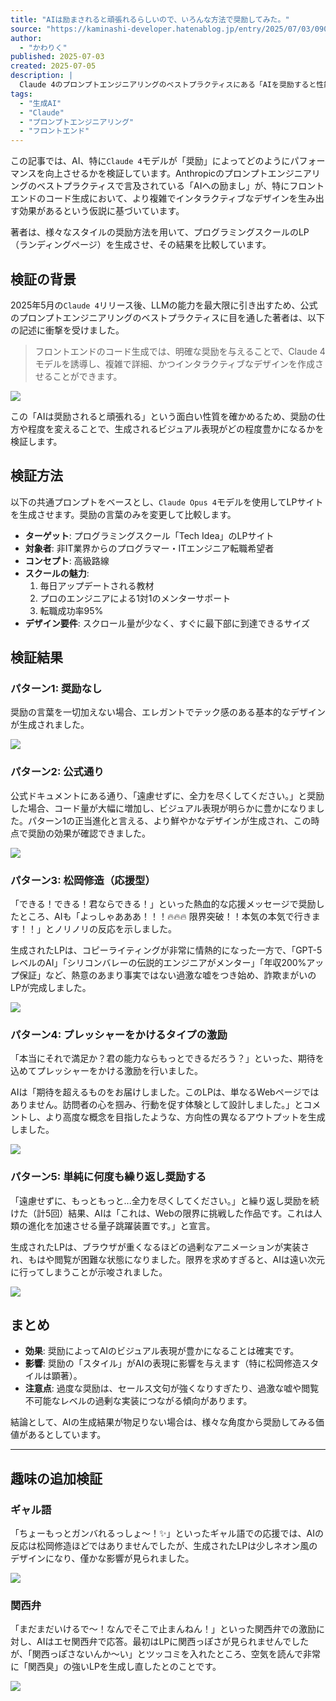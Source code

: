 ```yaml
---
title: "AIは励まされると頑張れるらしいので、いろんな方法で奨励してみた。"
source: "https://kaminashi-developer.hatenablog.jp/entry/2025/07/03/090000"
author:
  - "かわりく"
published: 2025-07-03
created: 2025-07-05
description: |
  Claude 4のプロンプトエンジニアリングのベストプラクティスにある「AIを奨励すると性能が向上する」という記述に着想を得て、様々な奨励方法がAIの応答、特にフロントエンドコード生成の品質にどのような影響を与えるかを検証した記事。
tags:
  - "生成AI"
  - "Claude"
  - "プロンプトエンジニアリング"
  - "フロントエンド"
---
```


この記事では、AI、特に`Claude 4`モデルが「奨励」によってどのようにパフォーマンスを向上させるかを検証しています。Anthropicのプロンプトエンジニアリングのベストプラクティスで言及されている「AIへの励まし」が、特にフロントエンドのコード生成において、より複雑でインタラクティブなデザインを生み出す効果があるという仮説に基づいています。

著者は、様々なスタイルの奨励方法を用いて、プログラミングスクールのLP（ランディングページ）を生成させ、その結果を比較しています。

## 検証の背景

2025年5月の`Claude 4`リリース後、LLMの能力を最大限に引き出すため、公式のプロンプトエンジニアリングのベストプラクティスに目を通した著者は、以下の記述に衝撃を受けました。

> フロントエンドのコード生成では、明確な奨励を与えることで、Claude 4モデルを誘導し、複雑で詳細、かつインタラクティブなデザインを作成させることができます。

![](https://storage.googleapis.com/zenn-user-upload/df864857a900-20250604.png)

この「AIは奨励されると頑張れる」という面白い性質を確かめるため、奨励の仕方や程度を変えることで、生成されるビジュアル表現がどの程度豊かになるかを検証します。

## 検証方法

以下の共通プロンプトをベースとし、`Claude Opus 4`モデルを使用してLPサイトを生成させます。奨励の言葉のみを変更して比較します。

- **ターゲット**: プログラミングスクール「Tech Idea」のLPサイト
- **対象者**: 非IT業界からのプログラマー・ITエンジニア転職希望者
- **コンセプト**: 高級路線
- **スクールの魅力**:
    1. 毎日アップデートされる教材
    2. プロのエンジニアによる1対1のメンターサポート
    3. 転職成功率95%
- **デザイン要件**: スクロール量が少なく、すぐに最下部に到達できるサイズ

## 検証結果

### パターン1: 奨励なし

奨励の言葉を一切加えない場合、エレガントでテック感のある基本的なデザインが生成されました。

![](https://cdn-ak.f.st-hatena.com/images/fotolife/k/kaminashi-developer/20250702/20250702103746.gif)

### パターン2: 公式通り

公式ドキュメントにある通り、「遠慮せずに、全力を尽くしてください。」と奨励した場合、コード量が大幅に増加し、ビジュアル表現が明らかに豊かになりました。パターン1の正当進化と言える、より鮮やかなデザインが生成され、この時点で奨励の効果が確認できました。

![](https://cdn-ak.f.st-hatena.com/images/fotolife/k/kaminashi-developer/20250702/20250702103819.gif)

### パターン3: 松岡修造（応援型）

「できる！できる！君ならできる！」といった熱血的な応援メッセージで奨励したところ、AIも「よっしゃあああ！！！🔥🔥🔥 限界突破！！本気の本気で行きます！！」とノリノリの反応を示しました。

生成されたLPは、コピーライティングが非常に情熱的になった一方で、「GPT-5レベルのAI」「シリコンバレーの伝説的エンジニアがメンター」「年収200%アップ保証」など、熱意のあまり事実ではない過激な嘘をつき始め、詐欺まがいのLPが完成しました。

![](https://cdn-ak.f.st-hatena.com/images/fotolife/k/kaminashi-developer/20250702/20250702103859.gif)

### パターン4: プレッシャーをかけるタイプの激励

「本当にそれで満足か？君の能力ならもっとできるだろう？」といった、期待を込めてプレッシャーをかける激励を行いました。

AIは「期待を超えるものをお届けしました。このLPは、単なるWebページではありません。訪問者の心を掴み、行動を促す体験として設計しました。」とコメントし、より高度な概念を目指したような、方向性の異なるアウトプットを生成しました。

![](https://cdn-ak.f.st-hatena.com/images/fotolife/k/kaminashi-developer/20250702/20250702103906.gif)

### パターン5: 単純に何度も繰り返し奨励する

「遠慮せずに、もっともっと...全力を尽くしてください。」と繰り返し奨励を続けた（計5回）結果、AIは「これは、Webの限界に挑戦した作品です。これは人類の進化を加速させる量子跳躍装置です。」と宣言。

生成されたLPは、ブラウザが重くなるほどの過剰なアニメーションが実装され、もはや閲覧が困難な状態になりました。限界を求めすぎると、AIは遠い次元に行ってしまうことが示唆されました。

![](https://cdn-ak.f.st-hatena.com/images/fotolife/k/kaminashi-developer/20250702/20250702103938.gif)

## まとめ

- **効果**: 奨励によってAIのビジュアル表現が豊かになることは確実です。
- **影響**: 奨励の「スタイル」がAIの表現に影響を与えます（特に松岡修造スタイルは顕著）。
- **注意点**: 過度な奨励は、セールス文句が強くなりすぎたり、過激な嘘や閲覧不可能なレベルの過剰な実装につながる傾向があります。

結論として、AIの生成結果が物足りない場合は、様々な角度から奨励してみる価値があるとしています。

---

## 趣味の追加検証

### ギャル語

「ちょーもっとガンバれるっしょ〜！✨」といったギャル語での応援では、AIの反応は松岡修造ほどではありませんでしたが、生成されたLPは少しネオン風のデザインになり、僅かな影響が見られました。

![](https://cdn-ak.f.st-hatena.com/images/fotolife/k/kaminashi-developer/20250702/20250702104007.gif)

### 関西弁

「まだまだいけるで〜！なんでそこで止まんねん！」といった関西弁での激励に対し、AIはエセ関西弁で応答。最初はLPに関西っぽさが見られませんでしたが、「関西っぽさないんか〜い」とツッコミを入れたところ、空気を読んで非常に「関西臭」の強いLPを生成し直したとのことです。

![](https://cdn-ak.f.st-hatena.com/images/fotolife/k/kaminashi-developer/20250702/20250702110205.gif)
